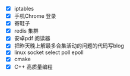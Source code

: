 - [x] iptables
- [x] 手机Chrome 登录
- [x] 寄鞋子
- [x] redis 集群
- [x] 安卓pdf 阅读器
- [x] 把昨天晚上解最多合集活动的问题的代码写blog
- [x] linux socket select poll epoll
- [x] cmake
- [x] C++ 高质量编程
